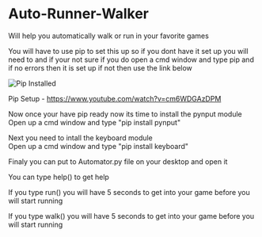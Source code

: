 # Auto-Runner-Walker
Will help you automatically walk or run in your favorite games

You will have to use pip to set this up so if you dont have it set up you will need to and if your not sure if you do open a cmd window and type pip and if no errors then it is set up if not then use the link below

![Pip Installed](https://imgur.com/2l6nouK)

Pip Setup - https://www.youtube.com/watch?v=cm6WDGAzDPM

Now once your have pip ready now its time to install the pynput module<br>
Open up a cmd window and type "pip install pynput"

Next you need to intall the keyboard module<br>
Open up a cmd window and type "pip install keyboard"

Finaly you can put to Automator.py file on your desktop and open it

You can type help() to get help

If you type run() you will have 5 seconds to get into your game before you will start running

If you type walk() you will have 5 seconds to get into your game before you will start running
